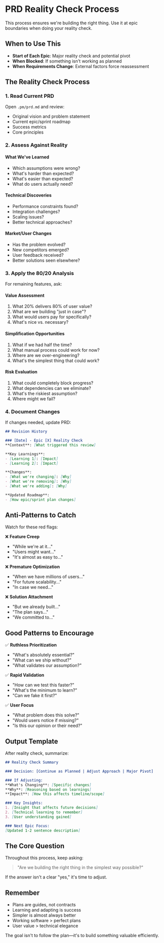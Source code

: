 # PRD Reality Check Process

This process ensures we're building the right thing. Use it at epic boundaries when doing your reality check.

## When to Use This

- **Start of Each Epic**: Major reality check and potential pivot
- **When Blocked**: If something isn't working as planned
- **When Requirements Change**: External factors force reassessment

## The Reality Check Process

### 1. Read Current PRD
Open `.pm/prd.md` and review:
- Original vision and problem statement
- Current epic/sprint roadmap
- Success metrics
- Core principles

### 2. Assess Against Reality

#### What We've Learned
- Which assumptions were wrong?
- What's harder than expected?
- What's easier than expected?
- What do users actually need?

#### Technical Discoveries
- Performance constraints found?
- Integration challenges?
- Scaling issues?
- Better technical approaches?

#### Market/User Changes
- Has the problem evolved?
- New competitors emerged?
- User feedback received?
- Better solutions seen elsewhere?

### 3. Apply the 80/20 Analysis

For remaining features, ask:

#### Value Assessment
1. What 20% delivers 80% of user value?
2. What are we building "just in case"?
3. What would users pay for specifically?
4. What's nice vs. necessary?

#### Simplification Opportunities
1. What if we had half the time?
2. What manual process could work for now?
3. Where are we over-engineering?
4. What's the simplest thing that could work?

#### Risk Evaluation
1. What could completely block progress?
2. What dependencies can we eliminate?
3. What's the riskiest assumption?
4. Where might we fail?

### 4. Document Changes

If changes needed, update PRD:

```markdown
## Revision History

### [Date] - Epic [X] Reality Check
**Context**: [What triggered this review]

**Key Learnings**:
- [Learning 1]: [Impact]
- [Learning 2]: [Impact]

**Changes**:
- [What we're changing]: [Why]
- [What we're removing]: [Why]
- [What we're adding]: [Why]

**Updated Roadmap**:
- [How epic/sprint plan changes]
```

## Anti-Patterns to Catch

Watch for these red flags:

❌ **Feature Creep**
- "While we're at it..."
- "Users might want..."
- "It's almost as easy to..."

❌ **Premature Optimization**
- "When we have millions of users..."
- "For future scalability..."
- "In case we need..."

❌ **Solution Attachment**
- "But we already built..."
- "The plan says..."
- "We committed to..."

## Good Patterns to Encourage

✅ **Ruthless Prioritization**
- "What's absolutely essential?"
- "What can we ship without?"
- "What validates our assumption?"

✅ **Rapid Validation**
- "How can we test this faster?"
- "What's the minimum to learn?"
- "Can we fake it first?"

✅ **User Focus**
- "What problem does this solve?"
- "Would users notice if missing?"
- "Is this our opinion or their need?"

## Output Template

After reality check, summarize:

```markdown
## Reality Check Summary

### Decision: [Continue as Planned | Adjust Approach | Major Pivot]

### If Adjusting:
**What's Changing**: [Specific changes]
**Why**: [Reasoning based on learnings]
**Impact**: [How this affects timeline/scope]

### Key Insights:
1. [Insight that affects future decisions]
2. [Technical learning to remember]
3. [User understanding gained]

### Next Epic Focus:
[Updated 1-2 sentence description]
```

## The Core Question

Throughout this process, keep asking:

> "Are we building the right thing in the simplest way possible?"

If the answer isn't a clear "yes," it's time to adjust.

## Remember

- Plans are guides, not contracts
- Learning and adapting is success
- Simpler is almost always better
- Working software > perfect plans
- User value > technical elegance

The goal isn't to follow the plan—it's to build something valuable efficiently.